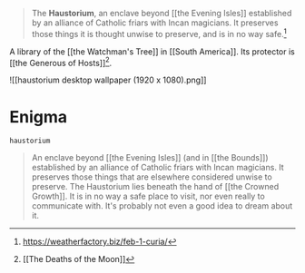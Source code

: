 > The **Haustorium**, an enclave beyond [[the Evening Isles]] established by an alliance of Catholic friars with Incan magicians. It preserves those things it is thought unwise to preserve, and is in no way safe.[^1]

A library of the [[the Watchman's Tree]] in [[South America]]. Its protector is [[the Generous of Hosts]][^2].

![[haustorium desktop wallpaper (1920 x 1080).png]]
# Enigma
`haustorium`
>An enclave beyond [[the Evening Isles]] (and in [[the Bounds]]) established by an alliance of Catholic friars with Incan magicians. It preserves those things that are elsewhere considered unwise to preserve. The Haustorium lies beneath the hand of [[the Crowned Growth]]. It is in no way a safe place to visit, nor even really to communicate with. It's probably not even a good idea to dream about it.


[^1]: https://weatherfactory.biz/feb-1-curia/
[^2]: [[The Deaths of the Moon]]